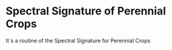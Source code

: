 # Spectral Signature of Perennial Crops

It´s a routine of the Spectral Signature for Perennial Crops 
